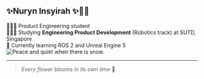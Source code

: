 ## ✨Nuryn Insyirah ✨🧕🏼

👩🏻‍💻 Product Engineering student </br>
👩🏻‍🎓 Studying **Engineering Product Development** (Robotics track) at SUTD, Singapore </br>
🤖 Currently learning ROS 2 and Unreal Engine 5</br>
<picture>
 <source media="(prefers-color-scheme: light)" srcset="https://media1.tenor.com/m/gLEBxlHvFTQAAAAC/frieren-sousou-no-frieren.gif"> 
 <img alt="Peace and quiet when there is snow." src="https://media1.tenor.com/m/gLEBxlHvFTQAAAAC/frieren-sousou-no-frieren.gif">
</picture>

---
> _Every flower blooms in its own time_ 🌸
<!--
**Uniquely-Nuryn/Uniquely-Nuryn** is a ✨ _special_ ✨ repository because its `README.md` (this file) appears on your GitHub profile.


-->
